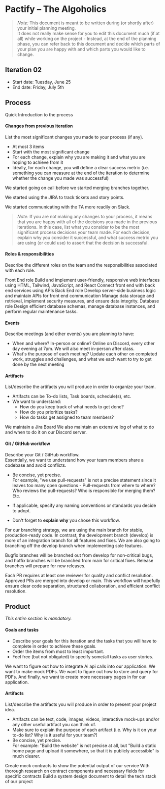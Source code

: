 # Pactify – The Algoholics

 > _Note:_ This document is meant to be written during (or shortly after) your initial planning meeting.     
 > It does not really make sense for you to edit this document much (if at all) while working on the project - Instead, at the end of the planning phase, you can refer back to this document and decide which parts of your plan you are happy with and which parts you would like to change.


## Iteration 02

 * Start date: Tuesday, June 25
 * End date: Friday, July 5th

## Process

Quick Introduction to the process

#### Changes from previous iteration

List the most significant changes you made to your process (if any).

 * At most 3 items
 * Start with the most significant change
 * For each change, explain why you are making it and what you are hoping to achieve from it
 * Ideally, for each change, you will define a clear success metric (i.e. something you can measure at the end of the iteration to determine whether the change you made was successful)

We started going on call before we started merging branches together.

We started using the JIRA to track tickets and story points.

We started communicating with the TA more readily on Slack.

 > *Note:* If you are not making any changes to your process, it means that you are happy with all of the decisions you made in the previous iterations.
 > In this case, list what you consider to be the most significant process decisions your team made. For each decision, explain why you consider it successful, and what success metric you are using (or could use) to assert that the decision is successful.







#### Roles & responsibilities

Describe the different roles on the team and the responsibilities associated with each role.

Front End role 
Build and implement user-friendly, responsive web interfaces using HTML, Tailwind, JavaScript, and React
Connect front end with back end services using APIs
Back End role
Develop server-side business logic and maintain APIs for front end communication
Manage data storage and retrieval, implement security measures, and ensure data integrity.
Database role
Design efficient database schemas, manage database instances, and perform regular maintenance tasks.


#### Events

Describe meetings (and other events) you are planning to have:

 * When and where? In-person or online?
Online on Discord, every other day evening at 7pm. We will also meet in-person after class.
 * What's the purpose of each meeting?
Update each other on completed work, struggles and challenges, and what we each want to try to get done by the next meeting


#### Artifacts

List/describe the artifacts you will produce in order to organize your team.       

 * Artifacts can be To-do lists, Task boards, schedule(s), etc.
 * We want to understand:
   * How do you keep track of what needs to get done?
   * How do you prioritize tasks?
   * How do tasks get assigned to team members?

We maintain a Jira Board 
We also maintain an extensive log of what to do and when to do it on our Discord server.

#### Git / GitHub workflow

Describe your Git / GitHub workflow.     
Essentially, we want to understand how your team members share a codebase and avoid conflicts.

 * Be concise, yet precise.      
For example, "we use pull-requests" is not a precise statement since it leaves too many open questions - Pull-requests from where to where? Who reviews the pull-requests? Who is responsible for merging them? Etc.

 * If applicable, specify any naming conventions or standards you decide to adopt.

 * Don't forget to **explain why** you chose this workflow.

For our branching strategy, we are using the main branch for stable, production-ready code. In contrast, the development branch (develop) is more of an integration branch for all features and fixes. We are also going to branching off the develop branch when implementing sole features. 

Bugfix branches will be branched out from develop for non-critical bugs, and hotfix branches will be branched from main for critical fixes. Release branches will prepare for new releases.

Each PR requires at least one reviewer for quality and conflict resolution. Approved PRs are merged into develop or main. This workflow will hopefully ensure clear code separation, structured collaboration, and efficient conflict resolution.



## Product

_This entire section is mandatory._


#### Goals and tasks

 * Describe your goals for this iteration and the tasks that you will have to complete in order to achieve these goals.
 * Order the items from most to least important.
 * Feel free (but not obligated) to specify some/all tasks as user stories.

We want to figure out how to integrate Ai api calls into our application.
We want to make mock PDFs.
We want to figure out how to store and query for PDFs. 
And finally, we want to create more necessary pages in for our application. 


#### Artifacts

List/describe the artifacts you will produce in order to present your project idea.

 * Artifacts can be text, code, images, videos, interactive mock-ups and/or any other useful artifact you can think of.
 * Make sure to explain the purpose of each artifact (i.e. Why is it on your to-do list? Why is it useful for your team?)
 * Be concise, yet precise.         
   For example: "Build the website" is not precise at all, but "Build a static home page and upload it somewhere, so that it is publicly accessible" is much clearer.

Create mock contracts to show the potential output of our service
With thorough research on contract components and necessary fields for specific contracts
Build a system design document to detail the tech stack of our project

